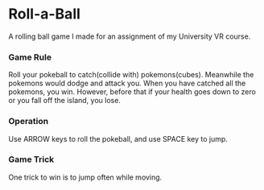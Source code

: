 # Roll-a-Ball
A rolling ball game I made for an assignment of my University VR course.

### Game Rule
Roll your pokeball to catch(collide with) pokemons(cubes). Meanwhile the pokemons would dodge and attack you. 
When you have catched all the pokemons, you win. However, before that if your health goes down to zero or you fall off the island, you lose.

### Operation
Use ARROW keys to roll the pokeball, and use SPACE key to jump.

### Game Trick
One trick to win is to jump often while moving.
